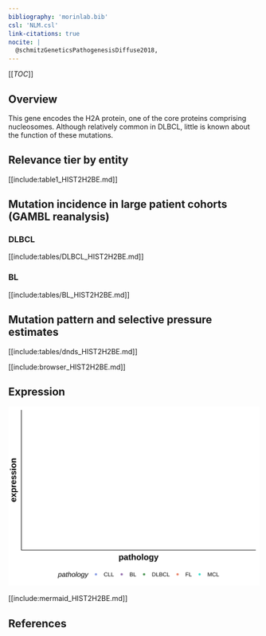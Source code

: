 ```yaml
---
bibliography: 'morinlab.bib'
csl: 'NLM.csl'
link-citations: true
nocite: |
  @schmitzGeneticsPathogenesisDiffuse2018, 
---
```

[[_TOC_]]

## Overview
This gene encodes the H2A protein, one of the core proteins comprising nucleosomes. Although relatively common in DLBCL, little is known about the function of these mutations. 


## Relevance tier by entity

[[include:table1_HIST2H2BE.md]]

## Mutation incidence in large patient cohorts (GAMBL reanalysis)

### DLBCL
[[include:tables/DLBCL_HIST2H2BE.md]]

### BL
[[include:tables/BL_HIST2H2BE.md]]

## Mutation pattern and selective pressure estimates
[[include:tables/dnds_HIST2H2BE.md]]


[[include:browser_HIST2H2BE.md]]

## Expression
![](images/gene_expression/HIST2H2BE_by_pathology.svg)
<!-- ORIGIN: schmitzGeneticsPathogenesisDiffuse2018a -->
<!-- DLBCL: schmitzGeneticsPathogenesisDiffuse2018a -->

[[include:mermaid_HIST2H2BE.md]]

## References
